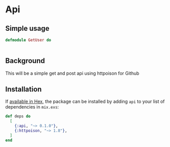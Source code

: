 # Api


## Simple usage

```elixir
defmodule GetUser do
  
```


## Background

This will be a simple get and post api using httpoison for Github

## Installation

If [available in Hex](https://hex.pm/docs/publish), the package can be installed
by adding `api` to your list of dependencies in `mix.exs`:

```elixir
def deps do
  [
    {:api, "~> 0.1.0"},
    {:httpoison, "~> 1.8"},
  ]
end
